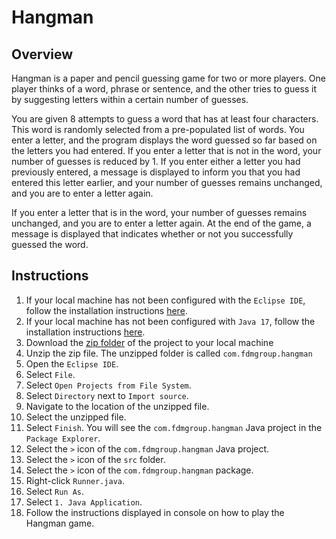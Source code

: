 # Hangman

## Overview
Hangman is a paper and pencil guessing game for two or more players.
One player thinks of a word, phrase or sentence, and the other tries to guess it by suggesting letters within a certain number of guesses.
 
You are given 8 attempts to guess a word that has at least four characters.
This word is randomly selected from a pre-populated list of words. You enter a letter, and the program displays the word guessed so far based on the letters you had entered.
If you enter a letter that is not in the word, your number of guesses is reduced by 1.
If you enter either a letter you had previously entered, a message is displayed to inform you that you had entered this letter earlier, and your number of guesses remains unchanged, and you are to enter a letter again.

If you enter a letter that is in the word, your number of guesses remains unchanged, and you are to enter a letter again. 
At the end of the game, a message is displayed that indicates whether or not you successfully guessed the word.

## Instructions
1. If your local machine has not been configured with the `Eclipse IDE`, follow the installation instructions [here](https://github.com/shumarb/training/blob/main/fdm/software-to-install/EclipseIDEInstallation.md).
2. If your local machine has not been configured with `Java 17`, follow the installation instructions [here](https://github.com/shumarb/training/blob/main/fdm/software-to-install/Java17Installation.md).
3. Download the [zip folder](https://github.com/shumarb/projects/blob/main/hangman/hangman.zip) of the project to your local machine
4. Unzip the zip file. The unzipped folder is called `com.fdmgroup.hangman`
5. Open the `Eclipse IDE`.
6. Select `File`.
7. Select `Open Projects from File System`.
8. Select `Directory` next to `Import source`.
9. Navigate to the location of the unzipped file.
10. Select the unzipped file.
11. Select `Finish`. You will see the `com.fdmgroup.hangman` Java project in the `Package Explorer`.
12. Select the `>` icon of the `com.fdmgroup.hangman` Java project.
13. Select the `>` icon of the `src` folder.
14. Select the `>` icon of the `com.fdmgroup.hangman` package.
15. Right-click `Runner.java`.
16. Select `Run As`.
17. Select `1. Java Application`.
18. Follow the instructions displayed in console on how to play the Hangman game.
